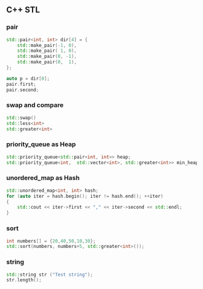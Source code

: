 ## C++ STL

### pair

```c++
std::pair<int, int> dir[4] = {
    std::make_pair(-1, 0),
    std::make_pair( 1, 0),
    std::make_pair(0, -1),
    std::make_pair(0,  1),
};

auto p = dir[0];
pair.first;
pair.second;
```



### swap and compare

```c++
std::swap()
std::less<int>
std::greater<int>
```



### priority_queue as Heap

```c++
std::priority_queue<std::pair<int, int>> heap;
std::priority_queue<int,  std::vector<int>, std::greater<int>> min_heap;
```



### unordered_map as Hash

```c++
std::unordered_map<int, int> hash;
for (auto iter = hash.begin(); iter != hash.end(); ++iter)
{
	std::cout << iter->first << "," << iter->second << std::endl;
}
```



### sort

```c++
int numbers[] = {20,40,50,10,30};
std::sort(numbers, numbers+5, std::greater<int>());
```



### string

```c++
std::string str ("Test string");
str.length();

```

